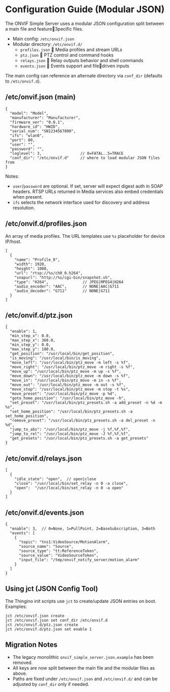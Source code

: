 # Configuration Guide (Modular JSON)

The ONVIF Simple Server uses a modular JSON configuration split between a main file and feature3pecific files.

- Main config: `/etc/onvif.json`
- Modular directory: `/etc/onvif.d/`
  - `profiles.json`  Media profiles and stream URLs
  - `ptz.json`  PTZ control and command hooks
  - `relays.json`  Relay outputs behavior and shell commands
  - `events.json`  Events support and filedriven inputs

The main config can reference an alternate directory via `conf_dir` (defaults to `/etc/onvif.d`).

## /etc/onvif.json (main)
```
{
  "model": "Model",
  "manufacturer": "Manufacturer",
  "firmware_ver": "0.0.1",
  "hardware_id": "HWID",
  "serial_num": "SN1234567890",
  "ifs": "wlan0",
  "port": 80,
  "user": "",
  "password": "",
  "loglevel": 3,                 // 0=FATAL..5=TRACE
  "conf_dir": "/etc/onvif.d"     // where to load modular JSON files from
}
```
Notes:
- `user`/`password` are optional. If set, server will expect digest auth in SOAP headers. RTSP URLs returned in Media services also embed credentials when present.
- `ifs` selects the network interface used for discovery and address resolution.

## /etc/onvif.d/profiles.json
An array of media profiles. The URL templates use `%s` placeholder for device IP/host.
```
[
  {
    "name": "Profile_0",
    "width": 1920,
    "height": 1080,
    "url": "rtsp://%s/ch0_0.h264",
    "snapurl": "http://%s/cgi-bin/snapshot.sh",
    "type": "H264",               // JPEG|MPEG4|H264
    "audio_encoder": "AAC",       // NONE|AAC|G711
    "audio_decoder": "G711"       // NONE|G711
  }
]
```

## /etc/onvif.d/ptz.json
```
{
  "enable": 1,
  "min_step_x": 0.0,
  "max_step_x": 360.0,
  "min_step_y": 0.0,
  "max_step_y": 180.0,
  "get_position": "/usr/local/bin/get_position",
  "is_moving": "/usr/local/bin/is_moving",
  "move_left": "/usr/local/bin/ptz_move -m left -s %f",
  "move_right": "/usr/local/bin/ptz_move -m right -s %f",
  "move_up": "/usr/local/bin/ptz_move -m up -s %f",
  "move_down": "/usr/local/bin/ptz_move -m down -s %f",
  "move_in": "/usr/local/bin/ptz_move -m in -s %f",
  "move_out": "/usr/local/bin/ptz_move -m out -s %f",
  "move_stop": "/usr/local/bin/ptz_move -m stop -t %s",
  "move_preset": "/usr/local/bin/ptz_move -p %d",
  "goto_home_position": "/usr/local/bin/ptz_move -h",
  "set_preset": "/usr/local/bin/ptz_presets.sh -a add_preset -n %d -m %s",
  "set_home_position": "/usr/local/bin/ptz_presets.sh -a set_home_position",
  "remove_preset": "/usr/local/bin/ptz_presets.sh -a del_preset -n %d",
  "jump_to_abs": "/usr/local/bin/ptz_move -j %f,%f,%f",
  "jump_to_rel": "/usr/local/bin/ptz_move -J %f,%f,%f",
  "get_presets": "/usr/local/bin/ptz_presets.sh -a get_presets"
}
```

## /etc/onvif.d/relays.json
```
[
  {
    "idle_state": "open",  // open|close
    "close": "/usr/local/bin/set_relay -n 0 -a close",
    "open":  "/usr/local/bin/set_relay -n 0 -a open"
  }
]
```

## /etc/onvif.d/events.json
```
{
  "enable": 3,  // 0=None, 1=PullPoint, 2=BaseSubscription, 3=Both
  "events": [
    {
      "topic": "tns1:VideoSource/MotionAlarm",
      "source_name": "Source",
      "source_type": "tt:ReferenceToken",
      "source_value": "VideoSourceToken",
      "input_file": "/tmp/onvif_notify_server/motion_alarm"
    }
  ]
}
```

## Using jct (JSON Config Tool)
The Thingino init scripts use `jct` to create/update JSON entries on boot.
Examples:
```
jct /etc/onvif.json create
jct /etc/onvif.json set conf_dir /etc/onvif.d
jct /etc/onvif.d/ptz.json create
jct /etc/onvif.d/ptz.json set enable 1
```

## Migration Notes
- The legacy monolithic `onvif_simple_server.json.example` has been removed.
- All keys are now split between the main file and the modular files as above.
- Paths are fixed under `/etc/onvif.json` and `/etc/onvif.d/` and can be adjusted by `conf_dir` only if needed.

